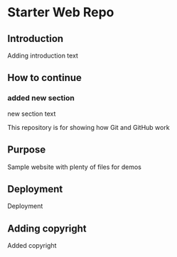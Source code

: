 # Starter Web Repo

## Introduction
Adding introduction text
## How to continue

### added new section
new section text

This repository is for showing how Git and GitHub work

## Purpose

Sample website with plenty of files for demos

## Deployment
Deployment

## Adding copyright
Added copyright